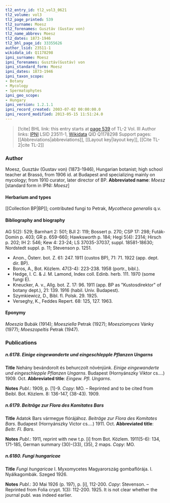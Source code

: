 ```yaml
---
tl2_entry_id: tl2_vol3_0621
tl2_volume: vol3
tl2_page_printed: 539
tl2_surname: Moesz
tl2_forenames: Gusztáv (Gustav von)
tl2_name_abbrev: Moesz
tl2_dates: 1873-1946
tl2_bhl_page_id: 33355626
author_lsid: 23511-1
wikidata_id: Q1178298
ipni_surname: Moesz
ipni_forenames: Gusztáv(Gustáv) von
ipni_standard_form: Moesz
ipni_dates: 1873-1946
ipni_taxon_scope: 
- Botany
- Mycology
- Spermatophytes
ipni_geo_scope: 
- Hungary
ipni_version: 1.2.1.1
ipni_record_created: 2003-07-02 00:00:00.0
ipni_record_modified: 2013-05-15 11:51:24.0
---
```


> [!cite] BHL link: this entry starts at [page 539](https://www.biodiversitylibrary.org/page/33355626) of TL-2 Vol. III
> Author links: [IPNI](https://www.ipni.org/a/23511-1) LSID 23511-1, [Wikidata](https://www.wikidata.org/wiki/Q1178298) QID Q1178298
> Support pages: [[Abbreviations|abbreviations]], [[Layout key|layout key]], [[Cite TL-2|cite TL-2]]

### Author

Moesz, Gusztáv (Gustav von) (1873-1946), Hungarian botanist; high school teacher at Brassó, from 1906 id. at Budapest and specializing mainly on mycology; from 1910 curator, later director of BP. 
**Abbreviated name**: *Moesz* \[standard form in IPNI: *Moesz*\]

#### Herbarium and types

[[Collection BP|BP]]; contributed fungi to Petrak, *Mycotheca generalis* q.v.

#### Bibliography and biography

AG 5(2): 529; Barnhart 2: 501; BJI 2: 119; Bossert p. 270; CSP 17: 298; Futák-Domin p. 403; GR p. 659-660; Hawksworth p. 184; Hegi 5(4): 2314; Hirsch p. 202; IH 2: 546; Kew 4: 23-24; LS 37035-37037, suppl. 18581-18630; Nordstedt suppl. p. 11; Stevenson p. 1251.
- Anon., Österr. bot. Z. 61: 247. 1911 (custos BP), 71: 71. 1922 (app. dept. dir. BP).
- Boros, A., Bot. Közlem. 47(3-4): 223-238. 1958 (portr., bibl.).
- Hedge, I. C. & J. M. Lamond, Index coll. Edinb. herb. 111. 1970 (some fungi E).
- Kneucker, A. v., Allg. bot. Z. 17: 96. 1911 (app. BP as "Kustosdirektor" of botany dept.), 21: 139. 1916 (habil. Univ. Budapest).
- Szymkiewicz, D., Bibl. fl. Polsk. 29. 1925.
- Verseghy, K., Feddes Repert. 68: 125, 127. 1963.

#### Eponymy

*Moeszia* Bubák (1914); *Moesziella* Petrak (1927); *Moesziomyces* Vánky (1977); *Moeszopeltis* Petrak (1947).

### Publications

##### n.6178. Einige eingewanderte und eingeschlepple Pflanzen Ungarns

**Title**
Nehány bevándorolt és behurczolt növénjünk. *Einige eingewanderte und eingeschlepple Pflanzen Ungarns*. Budapest (Hornyánszky Viktor cs....) 1909. Oct.
**Abbreviated title**: *Eingew. Pfl. Ungarns*.

**Notes**
*Publ*.: 1909, p. \[1\]-9. *Copy*: MO. – Reprinted and to be cited from Beibl. Bot. Közlem. 8: 136-147, (38-43). 1909.

##### n.6179. Beiträge zur Flora des Komitates Bars

**Title**
Adatok Bars vármegye flórájához. *Beiträge zur Flora des Komitates Bars*. Budapest (Hornyánszky Victor cs....) 1911. Oct.
**Abbreviated title**: *Beitr. Fl. Bars*.

**Notes**
*Publ*.: 1911, reprint with new t.p. \[i\] from Bot. Közlem. 1911(5-6): 134, 171-185, German summary (30)-(33), (35), 2 maps. *Copy*: MO.

##### n.6180. Fungi hungaricae

**Title**
*Fungi hungaricae* I. Myxomycetes Magyarország gombaflórája. I. Nyálkagombák. Szeged 1926.

**Notes**
*Publ*.: 30 Mai 1926 (p. 197), p. \[i\], 112-200. *Copy*: Stevenson. – Reprinted from Folia crypt. 1(3): 112-200. 1925. It is not clear whether the journal publ. was indeed earlier.

